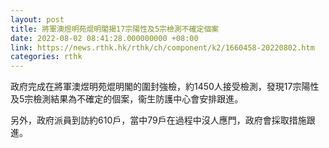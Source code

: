 ```yaml
---
layout: post
title: 將軍澳煜明苑焜明閣揭17宗陽性及5宗檢測不確定個案
date: 2022-08-02 08:41:28.000000000 +08:00
link: https://news.rthk.hk/rthk/ch/component/k2/1660458-20220802.htm
categories: rthk
---
```


政府完成在將軍澳煜明苑焜明閣的圍封強檢，約1450人接受檢測，發現17宗陽性及5宗檢測結果為不確定的個案，衞生防護中心會安排跟進。

另外，政府派員到訪約610戶，當中79戶在過程中沒人應門，政府會採取措施跟進。
